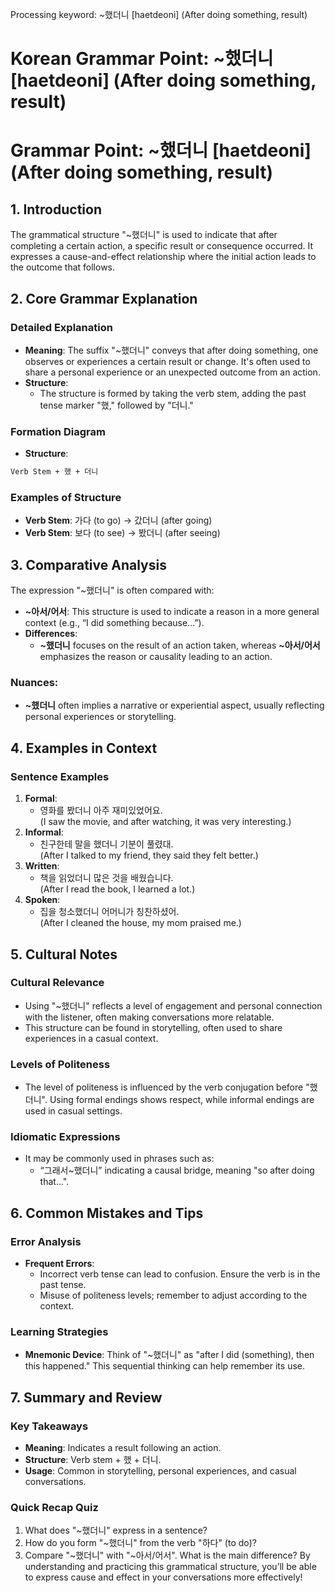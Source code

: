 Processing keyword: ~했더니 [haetdeoni] (After doing something, result)
# Korean Grammar Point: ~했더니 [haetdeoni] (After doing something, result)
# Grammar Point: ~했더니 [haetdeoni] (After doing something, result)
## 1. Introduction
The grammatical structure "~했더니" is used to indicate that after completing a certain action, a specific result or consequence occurred. It expresses a cause-and-effect relationship where the initial action leads to the outcome that follows.
## 2. Core Grammar Explanation
### Detailed Explanation
- **Meaning**: The suffix "~했더니" conveys that after doing something, one observes or experiences a certain result or change. It's often used to share a personal experience or an unexpected outcome from an action.
- **Structure**:
  - The structure is formed by taking the verb stem, adding the past tense marker "했," followed by "더니."
  
### Formation Diagram
- **Structure**: 
```markdown
Verb Stem + 했 + 더니
```
### Examples of Structure
- **Verb Stem**: 가다 (to go) → 갔더니 (after going)
- **Verb Stem**: 보다 (to see) → 봤더니 (after seeing)
## 3. Comparative Analysis
The expression "~했더니" is often compared with:
- **~아서/어서**: This structure is used to indicate a reason in a more general context (e.g., “I did something because…”).
- **Differences**:
  - **~했더니** focuses on the result of an action taken, whereas **~아서/어서** emphasizes the reason or causality leading to an action.
  
### Nuances:
- **~했더니** often implies a narrative or experiential aspect, usually reflecting personal experiences or storytelling.
## 4. Examples in Context
### Sentence Examples
1. **Formal**:
   - 영화를 봤더니 아주 재미있었어요.  
   (I saw the movie, and after watching, it was very interesting.)
2. **Informal**:
   - 친구한테 말을 했더니 기분이 풀렸대.  
   (After I talked to my friend, they said they felt better.)
3. **Written**:
   - 책을 읽었더니 많은 것을 배웠습니다.  
   (After I read the book, I learned a lot.)
4. **Spoken**:
   - 집을 청소했더니 어머니가 칭찬하셨어.  
   (After I cleaned the house, my mom praised me.)
## 5. Cultural Notes
### Cultural Relevance
- Using "~했더니" reflects a level of engagement and personal connection with the listener, often making conversations more relatable.
- This structure can be found in storytelling, often used to share experiences in a casual context.
### Levels of Politeness
- The level of politeness is influenced by the verb conjugation before "했더니". Using formal endings shows respect, while informal endings are used in casual settings.
### Idiomatic Expressions
- It may be commonly used in phrases such as:
  - “그래서~했더니” indicating a causal bridge, meaning "so after doing that...".
## 6. Common Mistakes and Tips
### Error Analysis
- **Frequent Errors**:
  - Incorrect verb tense can lead to confusion. Ensure the verb is in the past tense.
  - Misuse of politeness levels; remember to adjust according to the context.
### Learning Strategies
- **Mnemonic Device**: Think of "~했더니" as "after I did (something), then this happened." This sequential thinking can help remember its use.
## 7. Summary and Review
### Key Takeaways
- **Meaning**: Indicates a result following an action.
- **Structure**: Verb stem + 했 + 더니.
- **Usage**: Common in storytelling, personal experiences, and casual conversations.
### Quick Recap Quiz
1. What does "~했더니" express in a sentence?
2. How do you form "~했더니" from the verb "하다" (to do)?
3. Compare "~했더니" with "~아서/어서". What is the main difference?
By understanding and practicing this grammatical structure, you’ll be able to express cause and effect in your conversations more effectively!
